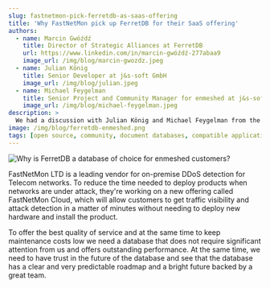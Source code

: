 ```yaml
---
slug: fastnetmon-pick-ferretdb-as-saas-offering
title: 'Why FastNetMon pick up FerretDB for their SaaS offering'
authors:
  - name: Marcin Gwóźdź
    title: Director of Strategic Alliances at FerretDB
    url: https://www.linkedin.com/in/marcin-gwóźdź-277abaa9
    image_url: /img/blog/marcin-gwozdz.jpeg
  - name: Julian König
    title: Senior Developer at j&s-soft GmbH
    image_url: /img/blog/julian.jpeg
  - name: Michael Feygelman
    title: Senior Project and Community Manager for enmeshed at j&s-soft GmbH
    image_url: /img/blog/michael-feygelman.jpeg
description: >
  We had a discussion with Julian König and Michael Feygelman from the enmeshed team on why they chose FerretDB, open source software, and avoiding vendor lock-ins.
image: /img/blog/ferretdb-enmeshed.png
tags: [open source, community, document databases, compatible applications]
---
```



![Why is FerretDB a database of choice for enmeshed customers?](/img/blog/ferretdb-enmeshed.png)



<!--truncate-->

FastNetMon LTD is a leading vendor for on-premise DDoS detection for Telecom networks. To reduce the time needed to deploy products when networks are under attack, they're working on a new offering called FastNetMon Cloud, which will allow customers to get traffic visibility and attack detection in a matter of minutes without needing to deploy new hardware and install the product.

To offer the best quality of service and at the same time to keep maintenance costs low we need a database that does not require significant attention from us and offers outstanding performance. At the same time, we need to have trust in the future of the database and see that the database has a clear and very predictable roadmap and a bright future backed by a great team.

